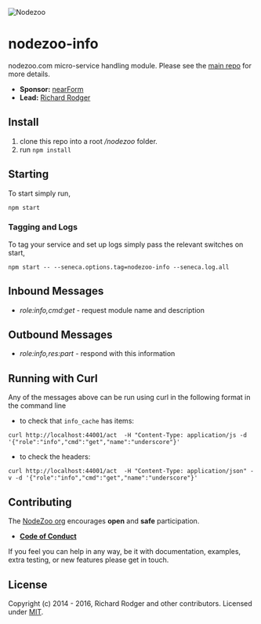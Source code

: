![Nodezoo][Logo]

# nodezoo-info
nodezoo.com micro-service handling module. Please see the [main repo][] for more details.

- __Sponsor:__ [nearForm][]
- __Lead:__ [Richard Rodger][Lead]

## Install

1. clone this repo into a root _/nodezoo_ folder.
2. run `npm install`

## Starting
To start simply run,

```
npm start
```

### Tagging and Logs
To tag your service and set up logs simply pass the relevant switches on start,

```
npm start -- --seneca.options.tag=nodezoo-info --seneca.log.all
```
## Inbound Messages
* _role:info,cmd:get_ - request module name and description

## Outbound Messages
* _role:info,res:part_ - respond with this information

## Running with Curl

Any of the messages above can be run using curl in the following format in the command line

* to check that `info_cache` has items:
```
curl http://localhost:44001/act  -H "Content-Type: application/js -d '{"role":"info","cmd":"get","name":"underscore"}'
```
* to check the headers:
```
curl http://localhost:44001/act  -H "Content-Type: application/json" -v -d '{"role":"info","cmd":"get","name":"underscore"}'
```

## Contributing
The [NodeZoo org][] encourages __open__ and __safe__ participation.

- __[Code of Conduct][CoC]__

If you feel you can help in any way, be it with documentation, examples, extra testing, or new
features please get in touch.

## License
Copyright (c) 2014 - 2016, Richard Rodger and other contributors.
Licensed under [MIT][].

[main repo]: https://github.com/rjrodger/nodezoo
[MIT]: ./LICENSE
[CoC]: ./CoC.md
[Lead]: https://github.com/rjrodger
[nearForm]: http://www.nearform.com/
[NodeZoo]: http://www.nodezoo.com/
[NodeZoo org]: https://github.com/nodezoo
[Logo]: https://github.com/nodezoo/nodezoo-org/blob/master/assets/logo-nodezoo.png
